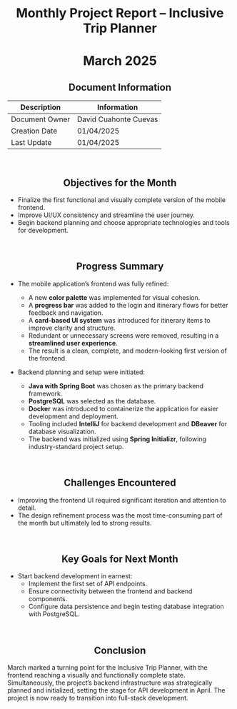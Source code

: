 <div align="center">

# Monthly Project Report – Inclusive Trip Planner  
# March 2025

## Document Information

| Description    | Information            |
| -------------- | ---------------------- |
| Document Owner | David Cuahonte Cuevas  |
| Creation Date  | 01/04/2025             |
| Last Update    | 01/04/2025             |

</div>

<br>

<div align="center">

## Objectives for the Month
</div>

- Finalize the first functional and visually complete version of the mobile frontend.  
- Improve UI/UX consistency and streamline the user journey.  
- Begin backend planning and choose appropriate technologies and tools for development.

<br>

<div align="center">

## Progress Summary
</div>

- The mobile application’s frontend was fully refined:
  - A new **color palette** was implemented for visual cohesion.
  - A **progress bar** was added to the login and itinerary flows for better feedback and navigation.
  - A **card-based UI system** was introduced for itinerary items to improve clarity and structure.
  - Redundant or unnecessary screens were removed, resulting in a **streamlined user experience**.
  - The result is a clean, complete, and modern-looking first version of the frontend.

- Backend planning and setup were initiated:
  - **Java with Spring Boot** was chosen as the primary backend framework.
  - **PostgreSQL** was selected as the database.
  - **Docker** was introduced to containerize the application for easier development and deployment.
  - Tooling included **IntelliJ** for backend development and **DBeaver** for database visualization.
  - The backend was initialized using **Spring Initializr**, following industry-standard project setup.

<br>

<div align="center">

## Challenges Encountered
</div>

- Improving the frontend UI required significant iteration and attention to detail.
- The design refinement process was the most time-consuming part of the month but ultimately led to strong results.

<br>

<div align="center">

## Key Goals for Next Month
</div>

- Start backend development in earnest:
  - Implement the first set of API endpoints.
  - Ensure connectivity between the frontend and backend components.
  - Configure data persistence and begin testing database integration with PostgreSQL.

<br>

<div align="center">

## Conclusion
</div>

March marked a turning point for the Inclusive Trip Planner, with the frontend reaching a visually and functionally complete state. Simultaneously, the project’s backend infrastructure was strategically planned and initialized, setting the stage for API development in April. The project is now ready to transition into full-stack development.
